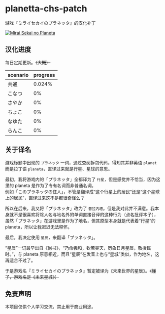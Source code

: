 # planetta-chs-patch

游戏『ミライセカイのプラネッタ』的汉化补丁

<a href="http://www.libre-soft.jp/planetta/index.html">
  <img src="https://vip2.loli.io/2023/08/23/jWaJAuT4gXNmVZt.png" alt="Mirai Sekai no Planeta" />
</a>

## 汉化进度

每日定期更新。~~（大概）~~

| scenario | progress |
| :------- | :------- |
| 共通     | 0.024%   |
| こなつ   | 0%       |
| さやか   | 0%       |
| ちょこ   | 0%       |
| なゆた   | 0%       |
| らんこ   | 0%       |

## 关于译名

游戏标题中出现的 `プラネッタ` 一词，通过查阅拆包代码，得知其并非英语 `planet` 而是拉丁语 `planeta`，直译过来就是行星、星球的意思。

最初，我将游戏内的「プラネッタ」全都译为了 `行星`，但是感觉并不恰当，因为这里的 planeta 是作为了专有名词而非普通名词。  
例如「このプラネッタの住人」，不管是翻译成“这个行星上的居民”还是“这个星球上的居民”，直译过来这不是都很奇怪么？

所以在后来，我又将「プラネッタ」改为了 `普拉内塔`，但是我对此并不满意。我本身就不是很喜欢将除人名与地名外的单词直接音译的这种行为（点名批评本子），虽然「プラネッタ」在游戏里是作为了地名，但其原型本身就是代表着“行星”的 planeta，所以让我迟迟无法释怀。

最后，我决定使用 `星辰`，来翻译「プラネッタ」。

“星辰”一词最早出自《尚书》，“乃命羲和，钦若昊天，历象日月星辰，敬授民时。”，与 planeta 原意相近，而且“星辰”在发音上也与“星城”类似，作为地名，这再适合不过了。

于是游戏名『ミライセカイのプラネッタ』暂定被译为《未来世界的星辰》。~~（懂了，游戏名是《未来星城》）~~

## 免责声明

本项目仅供个人学习交流，禁止用于商业用途。
